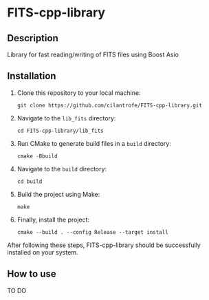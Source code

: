# FITS-cpp-library

## Description

Library for fast reading/writing of FITS files using Boost Asio

## Installation

1. Clone this repository to your local machine:

    ```
    git clone https://github.com/cilantrofe/FITS-cpp-library.git
    ```

2. Navigate to the `lib_fits` directory:

    ```
    cd FITS-cpp-library/lib_fits
    ```

3. Run CMake to generate build files in a `build` directory:

    ```
    cmake -Bbuild
    ```

4. Navigate to the `build` directory:

    ```
    cd build
    ```

5. Build the project using Make:

    ```
    make
    ```

6. Finally, install the project:

    ```
    cmake --build . --config Release --target install
    ```

After following these steps, FITS-cpp-library should be successfully installed on your system.

## How to use

TO DO


